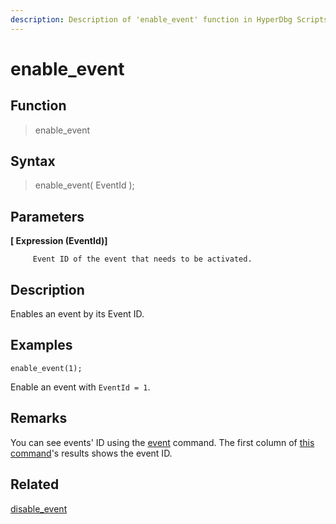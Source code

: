 ```yaml
---
description: Description of 'enable_event' function in HyperDbg Scripts
---
```


# enable\_event

## Function

> enable\_event

## Syntax

> enable\_event\( EventId \);

## Parameters

**\[ Expression \(EventId\)\]**

```text
     Event ID of the event that needs to be activated.
```

## Description

Enables an event by its Event ID.

## Examples

`enable_event(1);`

Enable an event with `EventId = 1`.

## **Remarks**

You can see events' ID using the [event](https://docs.hyperdbg.org/commands/debugging-commands/events) command. The first column of [this command](https://docs.hyperdbg.org/commands/debugging-commands/events)'s results shows the event ID.

## Related

[disable\_event](https://docs.hyperdbg.org/commands/scripting-language/functions/events/disable_event)

